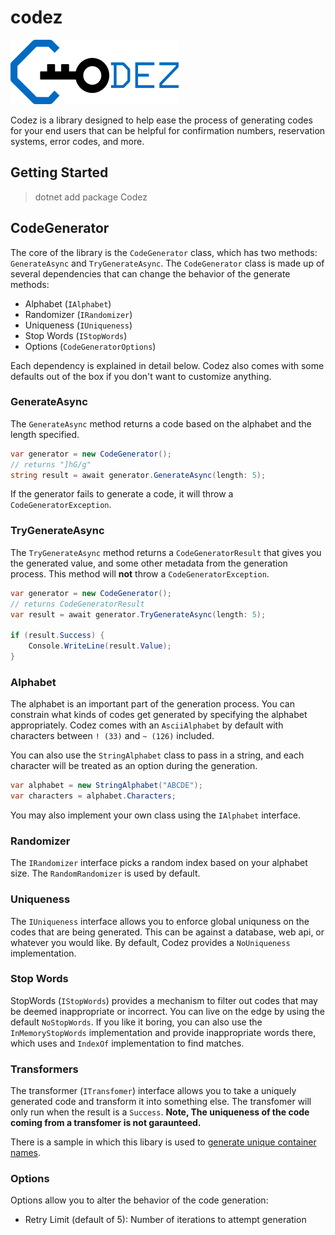 # codez

![codez logo](codez.png)

Codez is a library designed to help ease the process of generating codes for your end users that can be helpful for confirmation numbers, reservation systems, error codes, and more.

## Getting Started

> dotnet add package Codez

## CodeGenerator

The core of the library is the `CodeGenerator` class, which has two methods: `GenerateAsync` and `TryGenerateAsync`. The `CodeGenerator` class is made up of several dependencies that can change the behavior of the generate methods:

- Alphabet (`IAlphabet`)
- Randomizer (`IRandomizer`)
- Uniqueness (`IUniqueness`)
- Stop Words (`IStopWords`)
- Options (`CodeGeneratorOptions`)

Each dependency is explained in detail below. Codez also comes with some defaults out of the box if you don't want to customize anything.

### GenerateAsync

The `GenerateAsync` method returns a code based on the alphabet and the length specified.

```c#
var generator = new CodeGenerator();
// returns "]hG/g"
string result = await generator.GenerateAsync(length: 5);
```

If the generator fails to generate a code, it will throw a `CodeGeneratorException`.

### TryGenerateAsync

The `TryGenerateAsync` method returns a `CodeGeneratorResult` that gives you the generated value, and some other metadata from the generation process. This method will **not** throw a `CodeGeneratorException`.

```c#
var generator = new CodeGenerator();
// returns CodeGeneratorResult
var result = await generator.TryGenerateAsync(length: 5);

if (result.Success) {
    Console.WriteLine(result.Value);
}
```

### Alphabet

The alphabet is an important part of the generation process. You can constrain what kinds of codes get generated by specifying the alphabet appropriately. Codez comes with an `AsciiAlphabet` by default with characters between `! (33)` and `~ (126)` included.

You can also use the `StringAlphabet` class to pass in a string, and each character will be treated as an option during the generation.

```c#
var alphabet = new StringAlphabet("ABCDE");
var characters = alphabet.Characters;
```

You may also implement your own class using the `IAlphabet` interface.

### Randomizer

The `IRandomizer` interface picks a random index based on your alphabet size. The `RandomRandomizer` is used by default.

### Uniqueness

The `IUniqueness` interface allows you to enforce global uniquness on the codes that are being generated. This can be against a database, web api, or whatever you would like. By default, Codez provides a `NoUniqueness` implementation.

### Stop Words

StopWords (`IStopWords`) provides a mechanism to filter out codes that may be deemed inappropriate or incorrect. You can live on the edge by using the default `NoStopWords`. If you like it boring, you can also use the `InMemoryStopWords` implementation and provide inappropriate words there, which uses and `IndexOf` implementation to find matches.

### Transformers

The transformer (`ITransfomer`) interface allows you to take a uniquely generated code and transform it into something else. The transfomer will only run when the result is a `Success`. **Note, The uniqueness of the code coming from a transfomer is not garaunteed.**

There is a sample in which this libary is used to [generate unique container names](https://github.com/khalidabuhakmeh/codez/blob/master/test/Tests/TransformerTests.cs).

### Options

Options allow you to alter the behavior of the code generation:

- Retry Limit (default of 5): Number of iterations to attempt generation

